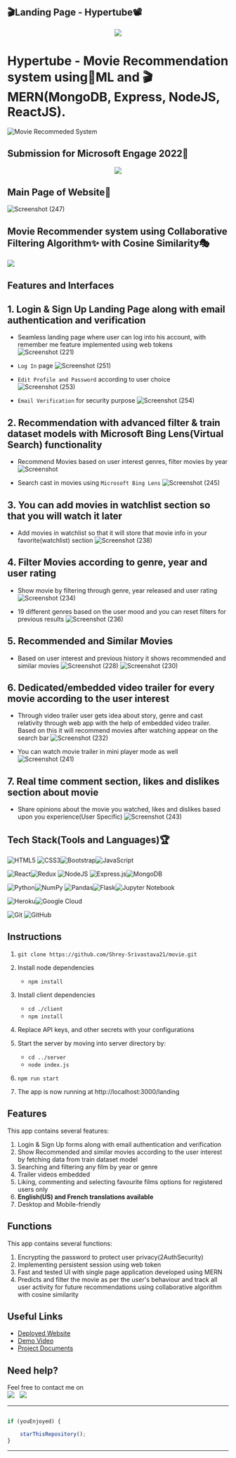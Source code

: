 
<!-- ![Hypertube](https://user-images.githubusercontent.com/84815622/170829999-8a1ad193-099c-4912-badd-eb9482753c4d.png) -->


<!-- ![GitHub code size in bytes](https://img.shields.io/badge/Code%20Size-3gb-red)

![GitHub last commit](https://img.shields.io/badge/Last%20Commit-May-blue)
 -->

## 🎬Landing Page - Hypertube📽 ##

<!-- [Hypertube](https://moviemain.herokuapp.com/register)  -->

<!-- ## 🎥Abouts📢 -->

<p align="center">
 <a href="https://moviemain.herokuapp.com/" target="_blank">
  <img src="https://user-images.githubusercontent.com/84815622/170829999-8a1ad193-099c-4912-badd-eb9482753c4d.png" />
 </a>
</p>

# Hypertube - Movie Recommendation system using🔱ML and 🎬 MERN(MongoDB, Express, NodeJS, ReactJS).

![Movie Recommeded System](https://user-images.githubusercontent.com/84815622/170829815-d754d60e-30cf-4e97-8102-e2d2ef9d2fa6.png)

## Submission for Microsoft Engage 2022🌟

<p align="center">
  <img src="https://user-images.githubusercontent.com/84815622/170830184-b031c77b-ae42-4aa0-b494-8b965a5e34f1.png" />
</p>





## Main Page of Website📌
![Screenshot (247)](https://user-images.githubusercontent.com/84815622/170850248-a661d0f3-107c-45e1-8bec-c22dc1b3d172.png)


## Movie Recommender system using Collaborative Filtering Algorithm✨ with Cosine Similarity🎭
<a href="https://youtu.be/UWnl8ZfCRbM"><img src="https://img.shields.io/badge/view-demo-blue?style=for-the-badge&label=View%20Demo%20Video"></img></a>


## Features and Interfaces

## 1. Login & Sign Up Landing Page along with email authentication and verification
   - Seamless landing page where user can log into his account, with remember me feature implemented using web tokens
   ![Screenshot (221)](https://user-images.githubusercontent.com/84815622/170837141-1a5c1701-ae64-4739-a989-a439c74fa1a6.png)

   - `Log In` page
   ![Screenshot (251)](https://user-images.githubusercontent.com/84815622/170850912-87b00a51-35b4-4468-b348-44c07383a321.png)
   
   - `Edit Profile and Password` according to user choice
   ![Screenshot (253)](https://user-images.githubusercontent.com/84815622/170850986-eb0d30e4-de40-4d43-87e2-67fdd75f271f.png)
   
   - `Email Verification` for security purpose
   ![Screenshot (254)](https://user-images.githubusercontent.com/84815622/170855864-517aa74a-51e5-41fb-acae-d77eeffa06c2.png)

   
## 2. Recommendation with advanced filter & train dataset models with Microsoft Bing Lens(Virtual Search) functionality
   
   - Recommend Movies based on user interest genres, filter movies by year
   ![Screenshot](https://user-images.githubusercontent.com/84815622/170837493-e3929561-9ad4-47c7-98ed-9e67d0786965.png)

   - Search cast in movies using `Microsoft Bing Lens`
   ![Screenshot (245)](https://user-images.githubusercontent.com/84815622/170849957-fddae52b-9963-4b2c-b75f-1e995bd07bdf.png)

## 3. You can add movies in watchlist section so that you will watch it later
   - Add movies in watchlist so that it will store that movie info in your favorite(watchlist) section
   ![Screenshot (238)](https://user-images.githubusercontent.com/84815622/170849249-1c3519b8-5f96-444f-a708-d4da9bc8a0ea.png)

## 4. Filter Movies according to genre, year and user rating

   - Show movie by filtering through genre, year released and user rating
   ![Screenshot (234)](https://user-images.githubusercontent.com/84815622/170848485-acb132a3-fd0b-4ea3-bb69-51fff0880226.png)

   - 19 different genres based on the user mood and you can reset filters for previous results
   ![Screenshot (236)](https://user-images.githubusercontent.com/84815622/170848606-23b409d0-c6e9-482b-b864-9ec971df1802.png)


## 5. Recommended and Similar Movies

   - Based on user interest and previous history it shows recommended and similar movies
   ![Screenshot (228)](https://user-images.githubusercontent.com/84815622/170838510-bb033baa-4905-4523-9e0c-86a42412118b.png)
   ![Screenshot (230)](https://user-images.githubusercontent.com/84815622/170838659-efc1fad8-5eec-49e3-b17f-1753150afc18.png)

## 6. Dedicated/embedded video trailer for every movie according to the user interest

   - Through video trailer user gets idea about story, genre and cast relativity through web app with the help of embedded video trailer. Based on this it will recommend movies after watching appear on the search bar
   ![Screenshot (232)](https://user-images.githubusercontent.com/84815622/170838962-61135a05-3853-4b1a-a69a-04d2c3494e2a.png)
   
   - You can watch movie trailer in mini player mode as well
   ![Screenshot (241)](https://user-images.githubusercontent.com/84815622/170849430-4b8eda71-6852-4d06-a15d-b9c095f91712.png)


## 7. Real time comment section, likes and dislikes section about movie
    
   - Share opinions about the movie you watched, likes and dislikes based upon you experience(User Specific)
   ![Screenshot (243)](https://user-images.githubusercontent.com/84815622/170849820-936a900f-fe47-4d10-a764-f5f0fc13295f.png)

## Tech Stack(Tools and Languages)🏆

                      
![HTML5](https://img.shields.io/badge/html5-%23E34F26.svg?style=for-the-badge&logo=html5&logoColor=white)
![CSS3](https://img.shields.io/badge/css3-%231572B6.svg?style=for-the-badge&logo=css3&logoColor=white)![Bootstrap](https://img.shields.io/badge/bootstrap-%23563D7C.svg?style=for-the-badge&logo=bootstrap&logoColor=white)![JavaScript](https://img.shields.io/badge/javascript-%23323330.svg?style=for-the-badge&logo=javascript&logoColor=%23F7DF1E)  

![React](https://img.shields.io/badge/react-%2320232a.svg?style=for-the-badge&logo=react&logoColor=%2361DAFB)![Redux](https://img.shields.io/badge/redux-%23593d88.svg?style=for-the-badge&logo=redux&logoColor=white)
![NodeJS](https://img.shields.io/badge/node.js-6DA55F?style=for-the-badge&logo=node.js&logoColor=white) ![Express.js](https://img.shields.io/badge/express.js-%23404d59.svg?style=for-the-badge&logo=express&logoColor=%2361DAFB)![MongoDB](https://img.shields.io/badge/MongoDB-%234ea94b.svg?style=for-the-badge&logo=mongodb&logoColor=white)

![Python](https://img.shields.io/badge/python-3670A0?style=for-the-badge&logo=python&logoColor=ffdd54)![NumPy](https://img.shields.io/badge/numpy-%23013243.svg?style=for-the-badge&logo=numpy&logoColor=white)
![Pandas](https://img.shields.io/badge/pandas-%23150458.svg?style=for-the-badge&logo=pandas&logoColor=white)![Flask](https://img.shields.io/badge/flask-%23000.svg?style=for-the-badge&logo=flask&logoColor=white)![Jupyter Notebook](https://img.shields.io/badge/jupyter-%23FA0F00.svg?style=for-the-badge&logo=jupyter&logoColor=white)     

![Heroku](https://img.shields.io/badge/heroku-%23430098.svg?style=for-the-badge&logo=heroku&logoColor=white)![Google Cloud](https://img.shields.io/badge/GoogleCloud-%234285F4.svg?style=for-the-badge&logo=google-cloud&logoColor=white)

![Git](https://img.shields.io/badge/git-%23F05033.svg?style=for-the-badge&logo=git&logoColor=white) ![GitHub](https://img.shields.io/badge/github-%23121011.svg?style=for-the-badge&logo=github&logoColor=white)                             

## Instructions


1. `git clone https://github.com/Shrey-Srivastava21/movie.git` 

2. Install node dependencies 
   - `npm install`
3. Install client dependencies
   - `cd ./client`
   - `npm install`
4. Replace API keys, and other secrets with your configurations
5. Start the server by moving into server directory by:
   - `cd ../server`
   - `node index.js`
7. `npm run start`
8. The app is now running at http://localhost:3000/landing


## Features

This app contains several features: 
1. Login & Sign Up forms along with email authentication and verification
2. Show Recommended and similar movies according to the user interest by fetching data from train dataset model
4. Searching and filtering any film by year or genre 
5. Trailer videos embedded 
6. Liking, commenting and selecting favourite films options for registered users only 
7. **English(US) and French translations available**
8. Desktop and Mobile-friendly

## Functions

This app contains several functions:
1. Encrypting the password to protect user privacy(2AuthSecurity) 
2. Implementing persistent session using web token
3. Fast and tested UI with single page application developed using MERN
4. Predicts and filter the movie as per the user's behaviour and track all user activity for future recommendations using collaborative algorithm with cosine similarity

## Useful Links

- [Deployed Website](https://moviemain.herokuapp.com/)
- [Demo Video](https://youtu.be/UWnl8ZfCRbM)
- [Project Documents](https://1drv.ms/u/s!AuOhcmvBFxGOh6FeTTVRxOdUv736MQ?e=WccUkA)

## Need help?


Feel free to contact me on \
<a href = "https://www.linkedin.com/in/shrey-srivastava-591bb21bb" target="_blank"><img src="https://img.shields.io/badge/LinkedIn-0077B5?style=for-the-badge&logo=linkedin&logoColor=white" /></a>&nbsp;&nbsp;&nbsp;<a href = "https://github.com/Shrey-Srivastava21" target="_blank"><img src="https://img.shields.io/badge/GitHub-100000?style=for-the-badge&logo=github&logoColor=white" /></a>


---------

```javascript

if (youEnjoyed) {

    starThisRepository();
}

```

-----------
